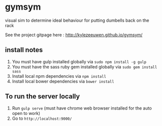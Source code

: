 # gymsym
visual sim to determine ideal behaviour for putting dumbells back on the rack

See the project gitpage here : http://kylezeeuwen.github.io/gymsym/

## install notes

1. You must have gulp installed globally via `sudo npm install -g gulp`
2. You must have the sass ruby gem installed globally via `sudo gem install sass`
3. Install local npm dependencies via `npm install`
4. Install local bower dependencies via `bower install`

## To run the server locally

1. Run `gulp serve` (must have chrome web browser installed for the auto open to work)
2. Go to `http://localhost:9000/`
